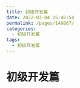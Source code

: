 ```yaml
---
title: 初级开发篇
date: 2022-03-04 15:46:54
permalink: /pages/149867/
categories:
  - 初级开发篇
tags:
  - 初级开发篇
---
```

# 初级开发篇

## 

### 

